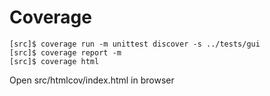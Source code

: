 # Coverage 

    [src]$ coverage run -m unittest discover -s ../tests/gui
    [src]$ coverage report -m 
    [src]$ coverage html

Open src/htmlcov/index.html in browser

